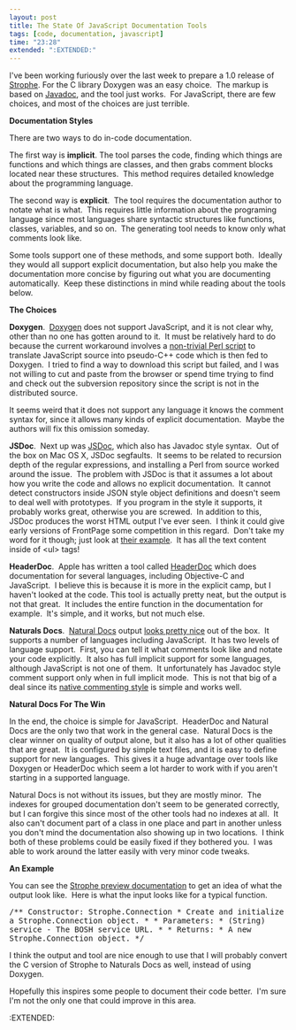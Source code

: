 ```yaml
---
layout: post
title: The State Of JavaScript Documentation Tools
tags: [code, documentation, javascript]
time: "23:28"
extended: ":EXTENDED:"
---
```


I've been working furiously over the last week to prepare a 1.0 release of <a href="https://metajack.im/2008/06/30/strophe-preview-xmpp-in-javascript/">Strophe</a>. For the C library Doxygen was an easy choice.  The markup is based on <a href="http://en.wikipedia.org/wiki/Javadoc">Javadoc</a>, and the tool just works.  For JavaScript, there are few choices, and most of the choices are just terrible.

<strong>Documentation Styles</strong>

There are two ways to do in-code documentation.

The first way is <strong>implicit</strong>. The tool parses the code, finding which things are functions and which things are classes, and then grabs comment blocks located near these structures.  This method requires detailed knowledge about the programming language.

The second way is <strong>explicit</strong>.  The tool requires the documentation author to notate what is what.  This requires little information about the programing language since most languages share syntactic structures like functions, classes, variables, and so on.  The generating tool needs to know only what comments look like.

Some tools support one of these methods, and some support both.  Ideally they would all support explicit documentation, but also help you make the documentation more concise by figuring out what you are documenting automatically.  Keep these distinctions in mind while reading about the tools below.

<strong>The Choices</strong>

<strong>Doxygen</strong>.  <a href="http://www.doxygen.org/">Doxygen</a> does not support JavaScript, and it is not clear why, other than no one has gotten around to it.  It must be relatively hard to do because the current workaround involves a <a href="http://jsunit.berlios.de/internal.html">non-trivial Perl script</a> to translate JavaScript source into pseudo-C++ code which is then fed to Doxygen.  I tried to find a way to download this script but failed, and I was not willing to cut and paste from the browser or spend time trying to find and check out the subversion repository since the script is not in the distributed source.

It seems weird that it does not support any language it knows the comment syntax for, since it allows many kinds of explicit documentation.  Maybe the authors will fix this omission someday.

<strong>JSDoc</strong>.  Next up was <a href="http://jsdoc.sourceforge.net/">JSDoc</a>, which also has Javadoc style syntax.  Out of the box on Mac OS X, JSDoc segfaults.  It seems to be related to recursion depth of the regular expressions, and installing a Perl from source worked around the issue.  The problem with JSDoc is that it assumes a lot about how you write the code and allows no explicit documentation.  It cannot detect constructors inside JSON style object definitions and doesn't seem to deal well with prototypes.  If you program in the style it supports, it probably works great, otherwise you are screwed.  In addition to this, JSDoc produces the worst HTML output I've ever seen.  I think it could give early versions of FrontPage some competition in this regard.  Don't take my word for it though; just look at <a href="http://jsdoc.sourceforge.net/example/Bar.html">their example</a>.  It has all the text content inside of &lt;ul&gt; tags!

<strong>HeaderDoc</strong>.  Apple has written a tool called <a href="http://developer.apple.com/darwin/projects/headerdoc/">HeaderDoc</a> which does documentation for several languages, including Objective-C and JavaScript.  I believe this is because it is more in the explicit camp, but I haven't looked at the code. This tool is actually pretty neat, but the output is not that great.  It includes the entire function in the documentation for example.  It's simple, and it works, but not much else.

<strong>Naturals Docs</strong>.  <a href="http://www.naturaldocs.org/">Natural Docs</a> output <a href="http://people.chesspark.com/~jack/strophe-preview/doc/files/strophe-js.html">looks pretty nice</a> out of the box.  It supports a number of languages including JavaScript.  It has two levels of language support.  First, you can tell it what comments look like and notate your code explicitly.  It also has full implicit support for some languages, although JavaScript is not one of them.  It unfortunately has Javadoc style comment support only when in full implicit mode.  This is not that big of a deal since its <a href="http://www.naturaldocs.org/documenting.html">native commenting style</a> is simple and works well.

<strong>Natural Docs For The Win</strong>

In the end, the choice is simple for JavaScript.  HeaderDoc and Natural Docs are the only two that work in the general case.  Natural Docs is the clear winner on quality of output alone, but it also has a lot of other qualities that are great.  It is configured by simple text files, and it is easy to define support for new languages.  This gives it a huge advantage over tools like Doxygen or HeaderDoc which seem a lot harder to work with if you aren't starting in a supported language.

Natural Docs is not without its issues, but they are mostly minor.  The indexes for grouped documentation don't seem to be generated correctly, but I can forgive this since most of the other tools had no indexes at all.  It also can't document part of a class in one place and part in another unless you don't mind the documentation also showing up in two locations.  I think both of these problems could be easily fixed if they bothered you.  I was able to work around the latter easily with very minor code tweaks.

<strong>An Example</strong>

You can see the <a href="http://people.chesspark.com/~jack/strophe-preview/doc/files/strophe-js.html">Strophe preview documentation</a> to get an idea of what the output look like.  Here is what the input looks like for a typical function.

<tt>
/** Constructor: Strophe.Connection
*  Create and initialize a Strophe.Connection object.
*
*  Parameters:
*    (String) service - The BOSH service URL.
*
*  Returns:
*    A new Strophe.Connection object.
*/
</tt>

I think the output and tool are nice enough to use that I will probably convert the C version of Strophe to Naturals Docs as well, instead of using Doxygen.

Hopefully this inspires some people to document their code better.  I'm sure I'm not the only one that could improve in this area.

:EXTENDED:



